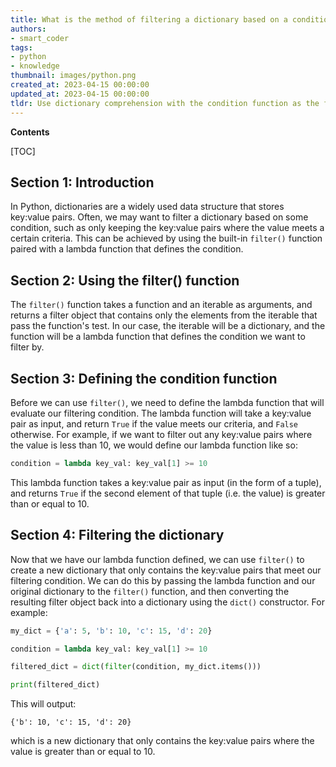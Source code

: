 ```yaml
---
title: What is the method of filtering a dictionary based on a condition function that is arbitrary?
authors:
- smart_coder
tags:
- python
- knowledge
thumbnail: images/python.png
created_at: 2023-04-15 00:00:00
updated_at: 2023-04-15 00:00:00
tldr: Use dictionary comprehension with the condition function as the filtering condition.
---
```


**Contents**

[TOC]

## Section 1: Introduction
In Python, dictionaries are a widely used data structure that stores key:value pairs. Often, we may want to filter a dictionary based on some condition, such as only keeping the key:value pairs where the value meets a certain criteria. This can be achieved by using the built-in `filter()` function paired with a lambda function that defines the condition.

## Section 2: Using the filter() function
The `filter()` function takes a function and an iterable as arguments, and returns a filter object that contains only the elements from the iterable that pass the function's test. In our case, the iterable will be a dictionary, and the function will be a lambda function that defines the condition we want to filter by.

## Section 3: Defining the condition function
Before we can use `filter()`, we need to define the lambda function that will evaluate our filtering condition. The lambda function will take a key:value pair as input, and return `True` if the value meets our criteria, and `False` otherwise. For example, if we want to filter out any key:value pairs where the value is less than 10, we would define our lambda function like so:

```python
condition = lambda key_val: key_val[1] >= 10
```

This lambda function takes a key:value pair as input (in the form of a tuple), and returns `True` if the second element of that tuple (i.e. the value) is greater than or equal to 10.

## Section 4: Filtering the dictionary
Now that we have our lambda function defined, we can use `filter()` to create a new dictionary that only contains the key:value pairs that meet our filtering condition. We can do this by passing the lambda function and our original dictionary to the `filter()` function, and then converting the resulting filter object back into a dictionary using the `dict()` constructor. For example:

```python
my_dict = {'a': 5, 'b': 10, 'c': 15, 'd': 20}

condition = lambda key_val: key_val[1] >= 10

filtered_dict = dict(filter(condition, my_dict.items()))

print(filtered_dict)
```

This will output:

```
{'b': 10, 'c': 15, 'd': 20}
```

which is a new dictionary that only contains the key:value pairs where the value is greater than or equal to 10.

